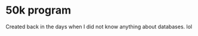 50k program
===============

Created back in the days when I did not know anything about databases. lol
